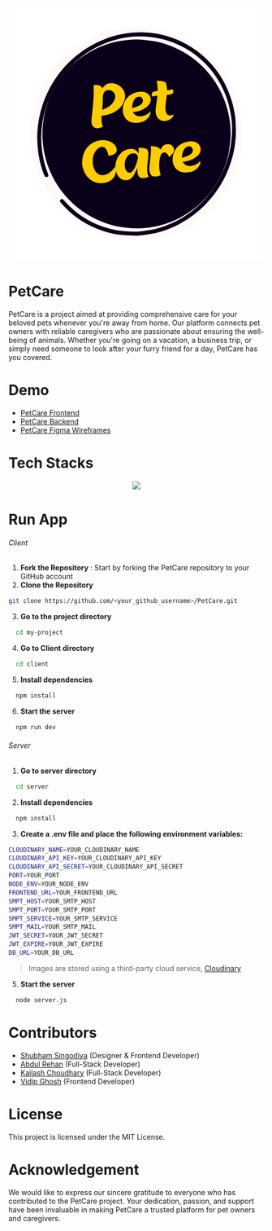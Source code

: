 <div align="center">
  <img src="./client/src/assets/images/logo.png" alt="Pet Care Logo"/>
</div>

# PetCare

PetCare is a project aimed at providing comprehensive care for your beloved pets whenever you're away from home. Our platform connects pet owners with reliable caregivers who are passionate about ensuring the well-being of animals. Whether you're going on a vacation, a business trip, or simply need someone to look after your furry friend for a day, PetCare has you covered.

# Demo

- [PetCare Frontend](https://pet-care-nu.vercel.app) <br>
- [PetCare Backend](https://pet-care-iota.vercel.app)  
- [PetCare Figma Wireframes](https://www.figma.com/file/qyLny9fQEDsJvDN7ewkymO/PetCare-Pages?type=design&node-id=0%3A1&mode=design&t=gWCBknBpg1yyL8Gy-1)




# Tech Stacks

<p align="center">
<a href="https://skillicons.dev">
<img src="https://skillicons.dev/icons?i=react,nodejs,expressjs,mongodb,figma" /></a></p>
 

# Run App

###### Client

1. **Fork the Repository** : Start by forking the PetCare repository to your GitHub account
2. **Clone the Repository**

```bash
git clone https://github.com/<your_github_username>/PetCare.git
```

3. **Go to the project directory**

```bash
  cd my-project
```

4. **Go to Client directory**

```bash
  cd client
```

5. **Install dependencies**

```bash
  npm install
```

6. **Start the server**

```bash
  npm run dev
```

###### Server

1. **Go to server directory**

```bash
  cd server
```

2. **Install dependencies**

```bash
  npm install
```

3. **Create a .env file and place the following environment variables:**
  
```bash
CLOUDINARY_NAME=YOUR_CLOUDINARY_NAME
CLOUDINARY_API_KEY=YOUR_CLOUDINARY_API_KEY
CLOUDINARY_API_SECRET=YOUR_CLOUDINARY_API_SECRET
PORT=YOUR_PORT
NODE_ENV=YOUR_NODE_ENV
FRONTEND_URL=YOUR_FRONTEND_URL
SMPT_HOST=YOUR_SMTP_HOST
SMPT_PORT=YOUR_SMTP_PORT
SMPT_SERVICE=YOUR_SMTP_SERVICE
SMPT_MAIL=YOUR_SMTP_MAIL
JWT_SECRET=YOUR_JWT_SECRET
JWT_EXPIRE=YOUR_JWT_EXPIRE
DB_URL=YOUR_DB_URL
```
 > Images are stored using a third-party cloud service, [Cloudinary](https://cloudinary.com/)

5. **Start the server**

```bash
  node server.js
```

# Contributors

- [Shubham Singodiya](https://github.com/singodiyashubham87) (Designer & Frontend Developer)
- [Abdul Rehan](https://github.com/abrehan2) (Full-Stack Developer)
- [Kailash Choudhary](https://github.com/kailashchoudhary11) (Full-Stack Developer)
- [Vidip Ghosh](https://github.com/Vidip-Ghosh) (Frontend Developer)

# License

This project is licensed under the MIT License.

# Acknowledgement

We would like to express our sincere gratitude to everyone who has contributed to the PetCare project. Your dedication, passion, and support have been invaluable in making PetCare a trusted platform for pet owners and caregivers.
